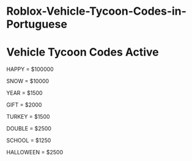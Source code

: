 # Roblox-Vehicle-Tycoon-Codes-in-Portuguese

# Vehicle Tycoon Codes Active

HAPPY = $100000

SNOW = $10000

YEAR = $1500

GIFT = $2000

TURKEY = $1500

DOUBLE = $2500

SCHOOL = $1250

HALLOWEEN = $2500

